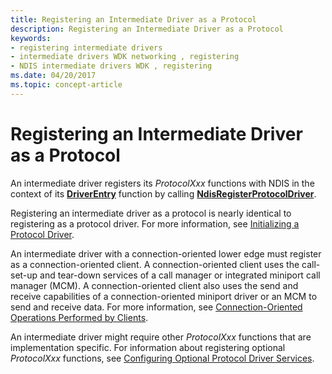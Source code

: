```yaml
---
title: Registering an Intermediate Driver as a Protocol
description: Registering an Intermediate Driver as a Protocol
keywords:
- registering intermediate drivers
- intermediate drivers WDK networking , registering
- NDIS intermediate drivers WDK , registering
ms.date: 04/20/2017
ms.topic: concept-article
---
```


# Registering an Intermediate Driver as a Protocol





An intermediate driver registers its *ProtocolXxx* functions with NDIS in the context of its [**DriverEntry**](/windows-hardware/drivers/ddi/wdm/nc-wdm-driver_initialize) function by calling [**NdisRegisterProtocolDriver**](/windows-hardware/drivers/ddi/ndis/nf-ndis-ndisregisterprotocoldriver).

Registering an intermediate driver as a protocol is nearly identical to registering as a protocol driver. For more information, see [Initializing a Protocol Driver](initializing-a-protocol-driver.md).

An intermediate driver with a connection-oriented lower edge must register as a connection-oriented client. A connection-oriented client uses the call-set-up and tear-down services of a call manager or integrated miniport call manager (MCM). A connection-oriented client also uses the send and receive capabilities of a connection-oriented miniport driver or an MCM to send and receive data. For more information, see [Connection-Oriented Operations Performed by Clients](connection-oriented-operations-performed-by-clients.md).

An intermediate driver might require other *ProtocolXxx* functions that are implementation specific. For information about registering optional *ProtocolXxx* functions, see [Configuring Optional Protocol Driver Services](configuring-optional-protocol-driver-services.md).

 


